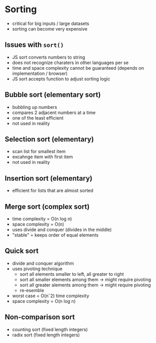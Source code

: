 # Sorting

- critical for big inputs / large datasets
- sorting can become very expensive

## Issues with `sort()`

- JS sort converts numbers to string
- does not recognize charaters in other languages per se
- time and space complexity cannot be guaranteed (depends on implementation / browser)
- JS sort accepts function to adjust sorting logic

## Bubble sort (elementary sort)

- bubbling up numbers
- compares 2 adjacent numbers at a time
- one of the least efficient
- not used in reality

## Selection sort (elementary)

- scan list for smallest item
- excahnge item with first item
- not used in reality

## Insertion sort (elementary)

- efficient for lists that are almost sorted

## Merge sort (complex sort)

- time complexity = O(n log n)
- space complexity = O(n)
- uses divide and conquer (divides in the middle)
- "stable" = keeps order of equal elements

## Quick sort

- divide and conquer algorithm
- uses pivoting technique
  - sort all elements smaller to left, all greater to right
  - sort all smaller elements among them -> might require pivoting
  - sort all greater alements among them -> might require pivoting
  - re-esemble
- worst case = O(nˆ2) time complexity
- space complexity = O(n log n)

## Non-comparison sort

- counting sort (fixed length integers)
- radix sort (fixed length integers)
